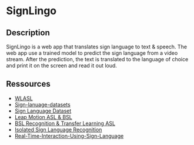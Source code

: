 # SignLingo

## Description

SignLingo is a web app that translates sign language to text & speech.
The web app use a trained model to predict the sign language from a video stream.
After the prediction, the text is translated to the language of choice and print it on the screen and read it out loud.

## Ressources

- [WLASL](https://github.com/dxli94/WLASL)
- [Sign-lanuage-datasets](https://github.com/YAYAYru/sign-lanuage-datasets)
- [Sign Language Dataset](https://www.kaggle.com/datasets/ardamavi/27-class-sign-language-dataset?select=X.npy)
- [Leap Motion ASL & BSL](https://www.kaggle.com/datasets/birdy654/sign-language-recognition-leap-motion)
- [BSL Recognition & Transfer Learning ASL](https://www.mdpi.com/1424-8220/20/18/5151)
- [Isolated Sign Language Recognition](https://www.kaggle.com/competitions/asl-signs/data)
- [Real-Time-Interaction-Using-Sign-Language](https://github.com/Nikhilkohli1/Real-Time-Interaction-Using-Sign-Language)



